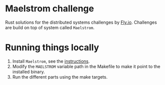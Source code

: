 # Maelstrom challenge

Rust solutions for the distributed systems challenges by [Fly.io](https://fly.io/dist-sys/). Challenges are build on top of system called `Maelstrom`.

# Running things locally
1. Install `Maelstrom`, see the [instructions](https://github.com/jepsen-io/maelstrom/blob/main/doc/01-getting-ready/index.md#prerequisites).
2. Modify the `MAELSTROM` variable path in the Makefile to make it point to the installed binary.
3. Run the different parts using the make targets.
